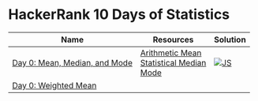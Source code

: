 # HackerRank 10 Days of Statistics

| Name | Resources | Solution |
| ---- | --------- | -------- |
| [Day 0: Mean, Median, and Mode](https://www.hackerrank.com/challenges/s10-basic-statistics/problem) | [Arithmetic Mean](https://mathworld.wolfram.com/ArithmeticMean.html)<br> [Statistical Median](https://mathworld.wolfram.com/StatisticalMedian.html)<br> [Mode](https://mathworld.wolfram.com/Mode.html) | [![JS](https://img.icons8.com/color/40/000000/javascript.png)]('./Day-0_-_Mean_Median_Mode/mean_median_mode.js') |
| [Day 0: Weighted Mean](https://www.hackerrank.com/challenges/s10-weighted-mean/problem?isFullScreen=true)| | |
